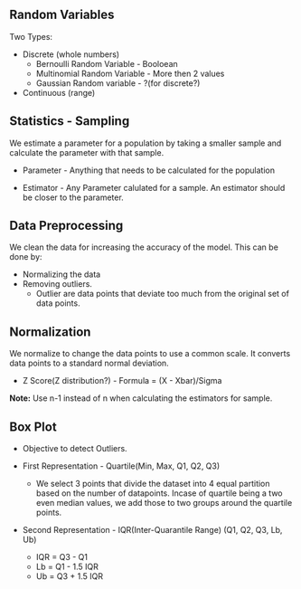 ## Random Variables

Two Types:
 - Discrete (whole numbers)
   - Bernoulli Random Variable - Booloean
   - Multinomial Random Variable - More then 2 values
   - Gaussian Random variable - ?(for discrete?)
 - Continuous (range)


## Statistics - Sampling
We estimate a parameter for a population by taking a smaller sample and calculate the parameter with that sample.

- Parameter - Anything that needs to be calculated for the population

- Estimator - Any Parameter calulated for a sample. An estimator should be closer to the parameter.


## Data Preprocessing
We clean the data for increasing the accuracy of the model. This can be done by: 
- Normalizing the data 
- Removing outliers.
    - Outlier are data points that deviate too much from the original set of data points.


## Normalization 
We normalize to change the data points to use a common scale. It converts data points to a standard normal deviation. 

- Z Score(Z distribution?) - Formula = (X - Xbar)/Sigma

**Note:** Use n-1 instead of n when calculating the estimators for sample.


## Box Plot
- Objective to detect Outliers.
- First Representation - Quartile(Min, Max, Q1, Q2, Q3)
  - We select 3 points that divide the dataset into 4 equal partition based on the number of datapoints. Incase of quartile being a two even median values, we add those to two groups around the quartile points. 
  

- Second Representation - IQR(Inter-Quarantile Range) (Q1, Q2, Q3, Lb, Ub)
  - IQR = Q3 - Q1
  - Lb = Q1 - 1.5 IQR
  - Ub = Q3 + 1.5 IQR

